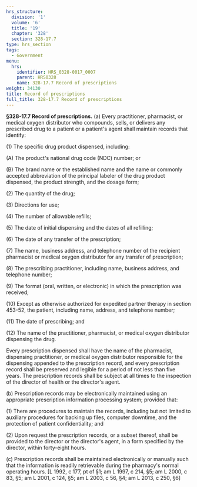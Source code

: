 ```yaml
---
hrs_structure:
  division: '1'
  volume: '6'
  title: '19'
  chapter: '328'
  section: 328-17.7
type: hrs_section
tags:
  - Government
menu:
  hrs:
    identifier: HRS_0328-0017_0007
    parent: HRS0328
    name: 328-17.7 Record of prescriptions
weight: 34130
title: Record of prescriptions
full_title: 328-17.7 Record of prescriptions
---
```

**§328-17.7 Record of prescriptions.** (a) Every practitioner, pharmacist, or medical oxygen distributor who compounds, sells, or delivers any prescribed drug to a patient or a patient's agent shall maintain records that identify:

(1) The specific drug product dispensed, including:

(A) The product's national drug code (NDC) number; or

(B) The brand name or the established name and the name or commonly accepted abbreviation of the principal labeler of the drug product dispensed, the product strength, and the dosage form;

(2) The quantity of the drug;

(3) Directions for use;

(4) The number of allowable refills;

(5) The date of initial dispensing and the dates of all refilling;

(6) The date of any transfer of the prescription;

(7) The name, business address, and telephone number of the recipient pharmacist or medical oxygen distributor for any transfer of prescription;

(8) The prescribing practitioner, including name, business address, and telephone number;

(9) The format (oral, written, or electronic) in which the prescription was received;

(10) Except as otherwise authorized for expedited partner therapy in section 453-52, the patient, including name, address, and telephone number;

(11) The date of prescribing; and

(12) The name of the practitioner, pharmacist, or medical oxygen distributor dispensing the drug.

Every prescription dispensed shall have the name of the pharmacist, dispensing practitioner, or medical oxygen distributor responsible for the dispensing appended to the prescription record, and every prescription record shall be preserved and legible for a period of not less than five years. The prescription records shall be subject at all times to the inspection of the director of health or the director's agent.

(b) Prescription records may be electronically maintained using an appropriate prescription information processing system; provided that:

(1) There are procedures to maintain the records, including but not limited to auxiliary procedures for backing up files, computer downtime, and the protection of patient confidentiality; and

(2) Upon request the prescription records, or a subset thereof, shall be provided to the director or the director's agent, in a form specified by the director, within forty-eight hours.

(c) Prescription records shall be maintained electronically or manually such that the information is readily retrievable during the pharmacy's normal operating hours. [L 1992, c 177, pt of §1; am L 1997, c 214, §5; am L 2000, c 83, §5; am L 2001, c 124, §5; am L 2003, c 56, §4; am L 2013, c 250, §6]